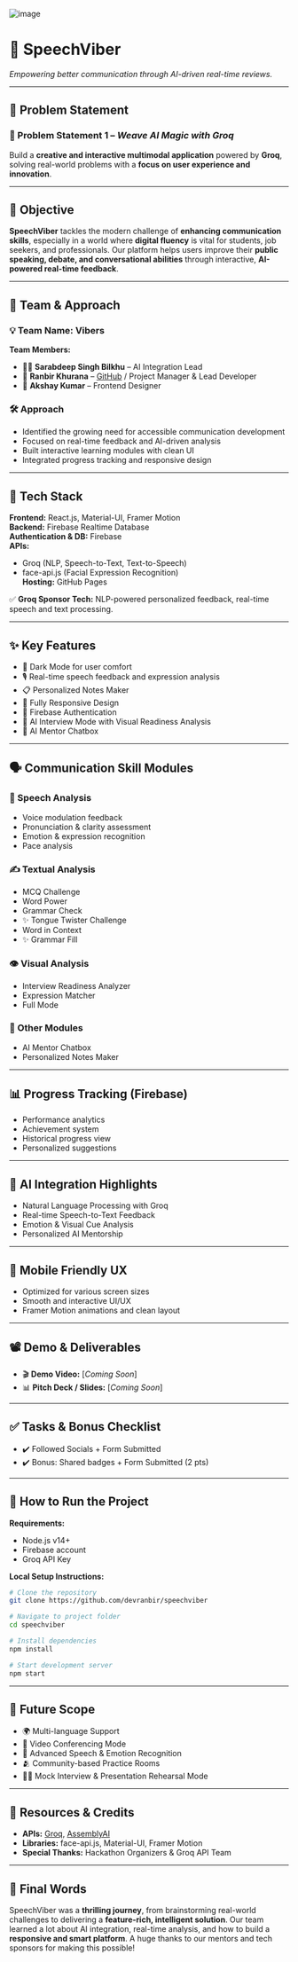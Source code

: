 ![image](https://github.com/user-attachments/assets/5f590553-6d6a-4263-838f-8b2326780910)

# 🚀 SpeechViber  
*Empowering better communication through AI-driven real-time reviews.*

---

## 🧠 Problem Statement

### 🎯 Problem Statement 1 – *Weave AI Magic with Groq*  
Build a **creative and interactive multimodal application** powered by **Groq**, solving real-world problems with a **focus on user experience and innovation**.

---

## 🎯 Objective

**SpeechViber** tackles the modern challenge of **enhancing communication skills**, especially in a world where **digital fluency** is vital for students, job seekers, and professionals. Our platform helps users improve their **public speaking, debate, and conversational abilities** through interactive, **AI-powered real-time feedback**.

---

## 👥 Team & Approach

### 💡 Team Name: Vibers

**Team Members:**  
- 👨‍💻 **Sarabdeep Singh Bilkhu** – AI Integration Lead  
- 🧠 **Ranbir Khurana** – [GitHub](https://github.com/devranbir) / Project Manager & Lead Developer  
- 🎨 **Akshay Kumar** – Frontend Designer  

### 🛠️ Approach  
- Identified the growing need for accessible communication development  
- Focused on real-time feedback and AI-driven analysis  
- Built interactive learning modules with clean UI  
- Integrated progress tracking and responsive design  

---

## 🧰 Tech Stack

**Frontend:** React.js, Material-UI, Framer Motion  
**Backend:** Firebase Realtime Database  
**Authentication & DB:** Firebase  
**APIs:**  
- Groq (NLP, Speech-to-Text, Text-to-Speech)  
- face-api.js (Facial Expression Recognition)  
**Hosting:** GitHub Pages  

✅ **Groq Sponsor Tech:** NLP-powered personalized feedback, real-time speech and text processing.

---

## ✨ Key Features

- 🌙 Dark Mode for user comfort  
- 🎙️ Real-time speech feedback and expression analysis  
- 📋 Personalized Notes Maker  
- 📱 Fully Responsive Design  
- 🔐 Firebase Authentication  
- 🤖 AI Interview Mode with Visual Readiness Analysis  
- 💬 AI Mentor Chatbox  

---

## 🗣️ Communication Skill Modules

### 🎤 Speech Analysis  
- Voice modulation feedback  
- Pronunciation & clarity assessment  
- Emotion & expression recognition  
- Pace analysis  

### ✍️ Textual Analysis  
- MCQ Challenge  
- Word Power  
- Grammar Check  
- ✨ Tongue Twister Challenge  
- Word in Context  
- ✨ Grammar Fill  

### 👁️ Visual Analysis  
- Interview Readiness Analyzer  
- Expression Matcher  
- Full Mode  

### 🧠 Other Modules  
- AI Mentor Chatbox  
- Personalized Notes Maker  

---

## 📊 Progress Tracking (Firebase)

- Performance analytics  
- Achievement system  
- Historical progress view  
- Personalized suggestions  

---

## 🤖 AI Integration Highlights

- Natural Language Processing with Groq  
- Real-time Speech-to-Text Feedback  
- Emotion & Visual Cue Analysis  
- Personalized AI Mentorship  

---

## 📱 Mobile Friendly UX

- Optimized for various screen sizes  
- Smooth and interactive UI/UX  
- Framer Motion animations and clean layout  

---

## 📽️ Demo & Deliverables  

- 🎬 **Demo Video:** [*Coming Soon*]  
- 📊 **Pitch Deck / Slides:** [*Coming Soon*]  

---

## ✅ Tasks & Bonus Checklist

- ✔️ Followed Socials + Form Submitted  
- ✔️ Bonus: Shared badges + Form Submitted (2 pts)

---

## 🧪 How to Run the Project

**Requirements:**  
- Node.js v14+  
- Firebase account  
- Groq API Key  

**Local Setup Instructions:**

```bash
# Clone the repository
git clone https://github.com/devranbir/speechviber

# Navigate to project folder
cd speechviber

# Install dependencies
npm install

# Start development server
npm start
```

---

## 🚀 Future Scope

- 🌍 Multi-language Support  
- 🎥 Video Conferencing Mode  
- 🧠 Advanced Speech & Emotion Recognition  
- 🫂 Community-based Practice Rooms  
- 🧑‍🏫 Mock Interview & Presentation Rehearsal Mode  

---

## 📎 Resources & Credits

- **APIs:** [Groq](https://www.groq.com/), [AssemblyAI](https://www.assemblyai.com/)  
- **Libraries:** face-api.js, Material-UI, Framer Motion  
- **Special Thanks:** Hackathon Organizers & Groq API Team  

---

## 🏁 Final Words

SpeechViber was a **thrilling journey**, from brainstorming real-world challenges to delivering a **feature-rich, intelligent solution**. Our team learned a lot about AI integration, real-time analysis, and how to build a **responsive and smart platform**. A huge thanks to our mentors and tech sponsors for making this possible!

